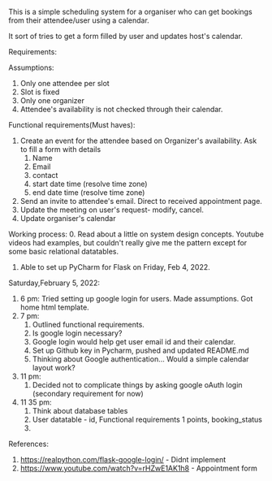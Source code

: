 This is a simple scheduling system for a organiser who can get bookings from their attendee/user using a calendar.

It sort of tries to get a form filled by user and updates host's calendar.


Requirements:

Assumptions:
1. Only one attendee per slot
2. Slot is fixed
3. Only one organizer
4. Attendee's availability is not checked through their calendar.

Functional requirements(Must haves):
1. Create an event for the attendee based on Organizer's availability. Ask to fill a form with details
   1. Name
   2. Email
   3. contact
   4. start date time (resolve time zone)
   5. end date time (resolve time zone)
2. Send an invite to attendee's email. Direct to received appointment page.
3. Update the meeting on user's request- modify, cancel.
4. Update organiser's calendar

Working process:
0. Read about a little on system design concepts. Youtube videos had examples, but couldn't really give me the pattern except for some basic relational datatables.
1. Able to set up PyCharm for Flask on Friday, Feb 4, 2022.

Saturday,February 5, 2022:
1. 6 pm: Tried setting up google login for users. Made assumptions. Got home html template.
2. 7 pm:
   1. Outlined functional requirements. 
   2. Is google login necessary? 
   3. Google login would help get user email id and their calendar.
   4. Set up Github key in Pycharm, pushed and updated README.md
   5. Thinking about Google authentication... Would a simple calendar layout work?
3. 11 pm: 
   1. Decided not to complicate things by asking google oAuth login (secondary requirement for now)
4. 11 35 pm:
   1. Think about database tables
   2. User datatable - id, Functional requirements 1 points, booking_status
   3. 
   
   
    
    




References:

1. https://realpython.com/flask-google-login/ - Didnt implement
2. https://www.youtube.com/watch?v=rHZwE1AK1h8  -  Appointment form
